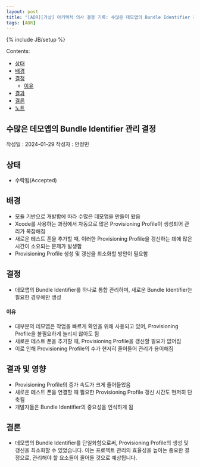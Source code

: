 ```yaml
---
layout: post
title: "[ADR][가상] 아키텍처 의사 결정 기록: 수많은 데모앱의 Bundle Identifier 관리 결정"
tags: [ADR]
---
```

{% include JB/setup %}

Contents:

* [상태](#status)
* [배경](#context)
* [결정](#decisions)
  * [이유](#rationale)
* [결과](#consequences)
* [결론](#conclusion)
* [노트](#note)

## 수많은 데모앱의 Bundle Identifier 관리 결정

작성일 : 2024-01-29
작성자 : 안정민

<h2 id="status">상태</h2>

* 수락됨(Accepted)
  
<h2 id="context">배경</h2>

* 모듈 기반으로 개발함에 따라 수많은 데모앱을 만들어 왔음
* Xcode를 사용하는 과정에서 자동으로 많은 Provisioning Profile이 생성되어 관리가 복잡해짐
* 새로운 테스트 폰을 추가할 때, 이러한 Provisioning Profile을 갱신하는 데에 많은 시간이 소요되는 문제가 발생함
* Provisioning Profile 생성 및 갱신을 최소화할 방안이 필요함

<h2 id="decisions">결정</h2>

* 데모앱의 Bundle Identifier를 하나로 통합 관리하며, 새로운 Bundle Identifier는 필요한 경우에만 생성

<h4 id="rationale">이유</h4>

* 대부분의 데모앱은 작업을 빠르게 확인을 위해 사용되고 있어, Provisioning Profile을 불필요하게 늘리지 않아도 됨
* 새로운 테스트 폰을 추가할 때, Provisioning Profile을 갱신할 필요가 없어짐
* 이로 인해 Provisioning Profile의 수가 현저히 줄어들어 관리가 용이해짐

<h2 id="consequences">결과 및 영향</h2>

* Provisioning Profile의 증가 속도가 크게 줄어들었음
* 새로운 테스트 폰을 연결할 때 필요한 Provisioning Profile 갱신 시간도 현저히 단축됨
* 개발자들은 Bundle Identifier의 중요성을 인식하게 됨

<h2 id="conclusion">결론</h2>

* 데모앱의 Bundle Identifier를 단일화함으로써, Provisioning Profile의 생성 및 갱신을 최소화할 수 있었습니다. 이는 프로젝트 관리의 효율성을 높이는 중요한 결정으로, 관리해야 할 요소들이 줄어들 것으로 예상됩니다.